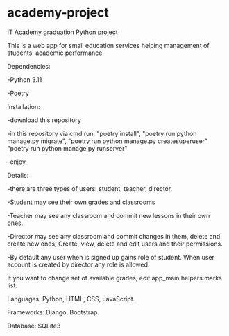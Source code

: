 # academy-project
IT Academy graduation Python project

This is a web app for small education services helping management of students' academic performance.


Dependencies:

-Python 3.11

-Poetry


Installation:

-download this repository

-in this repository via cmd run:
"poetry install",
"poetry run python manage.py migrate",
"poetry run python manage.py createsuperuser"
"poetry run python manage.py runserver"

-enjoy


Details:

-there are three types of users:
student, teacher, director.

-Student may see their own grades and classrooms

-Teacher may see any classroom and commit new lessons in their own ones.

-Director may see any classroom and commit changes in them, delete and create new ones; Create, view, delete and edit users and their permissions.

-By default any user when is signed up gains role of student. When user account is created by director any role is allowed.


If you want to change set of available grades, edit app_main.helpers.marks list.


Languages: Python, HTML, CSS, JavaScript.

Frameworks: Django, Bootstrap.

Database: SQLite3
